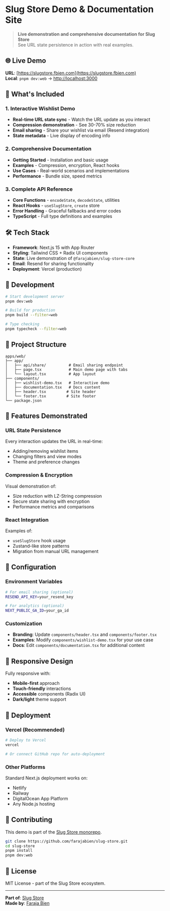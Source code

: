 # Slug Store Demo & Documentation Site

> **Live demonstration and comprehensive documentation for Slug Store**  
> See URL state persistence in action with real examples.

## 🌐 Live Demo

**URL**: [https://slugstore.fbien.com](https://slugstore.fbien.com)  
**Local**: `pnpm dev:web` → [http://localhost:3000](http://localhost:3000)

## 🎯 What's Included

### 1. Interactive Wishlist Demo
- **Real-time URL state sync** - Watch the URL update as you interact
- **Compression demonstration** - See 30-70% size reduction
- **Email sharing** - Share your wishlist via email (Resend integration)
- **State metadata** - Live display of encoding info

### 2. Comprehensive Documentation
- **Getting Started** - Installation and basic usage
- **Examples** - Compression, encryption, React hooks
- **Use Cases** - Real-world scenarios and implementations
- **Performance** - Bundle size, speed metrics

### 3. Complete API Reference
- **Core Functions** - `encodeState`, `decodeState`, utilities
- **React Hooks** - `useSlugStore`, `create` store
- **Error Handling** - Graceful fallbacks and error codes
- **TypeScript** - Full type definitions and examples

## 🛠️ Tech Stack

- **Framework**: Next.js 15 with App Router
- **Styling**: Tailwind CSS + Radix UI components
- **State**: Live demonstration of `@farajabien/slug-store-core`
- **Email**: Resend for sharing functionality
- **Deployment**: Vercel (production)

## 🚀 Development

```bash
# Start development server
pnpm dev:web

# Build for production
pnpm build --filter=web

# Type checking
pnpm typecheck --filter=web
```

## 📁 Project Structure

```
apps/web/
├── app/
│   ├── api/share/          # Email sharing endpoint
│   ├── page.tsx            # Main demo page with tabs
│   └── layout.tsx          # App layout
├── components/
│   ├── wishlist-demo.tsx   # Interactive demo
│   ├── documentation.tsx   # Docs content
│   ├── header.tsx         # Site header
│   └── footer.tsx         # Site footer
└── package.json
```

## 🎨 Features Demonstrated

### URL State Persistence
Every interaction updates the URL in real-time:
- Adding/removing wishlist items
- Changing filters and view modes
- Theme and preference changes

### Compression & Encryption
Visual demonstration of:
- Size reduction with LZ-String compression
- Secure state sharing with encryption
- Performance metrics and comparisons

### React Integration
Examples of:
- `useSlugStore` hook usage
- Zustand-like store patterns
- Migration from manual URL management

## 🔧 Configuration

### Environment Variables
```bash
# For email sharing (optional)
RESEND_API_KEY=your_resend_key

# For analytics (optional)
NEXT_PUBLIC_GA_ID=your_ga_id
```

### Customization
- **Branding**: Update `components/header.tsx` and `components/footer.tsx`
- **Examples**: Modify `components/wishlist-demo.tsx` for your use case
- **Docs**: Edit `components/documentation.tsx` for additional content

## 📱 Responsive Design

Fully responsive with:
- **Mobile-first** approach
- **Touch-friendly** interactions
- **Accessible** components (Radix UI)
- **Dark/light** theme support

## 🚢 Deployment

### Vercel (Recommended)
```bash
# Deploy to Vercel
vercel

# Or connect GitHub repo for auto-deployment
```

### Other Platforms
Standard Next.js deployment works on:
- Netlify
- Railway
- DigitalOcean App Platform
- Any Node.js hosting

## 🤝 Contributing

This demo is part of the [Slug Store monorepo](https://github.com/farajabien/slug-store).

```bash
git clone https://github.com/farajabien/slug-store.git
cd slug-store
pnpm install
pnpm dev:web
```

## 📄 License

MIT License - part of the Slug Store ecosystem.

---

**Part of**: [Slug Store](https://github.com/farajabien/slug-store)  
**Made by**: [Faraja Bien](https://github.com/farajabien) 